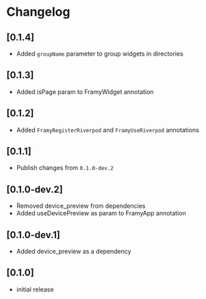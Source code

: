 # Changelog

## [0.1.4]

- Added `groupName` parameter to group widgets in directories

## [0.1.3]

- Added isPage param to FramyWidget annotation

## [0.1.2]

- Added `FramyRegisterRiverpod` and `FramyUseRiverpod` annotations

## [0.1.1]

- Publish changes from `0.1.0-dev.2`

## [0.1.0-dev.2]
- Removed device_preview from dependencies
- Added useDevicePreview as param to FramyApp annotation

## [0.1.0-dev.1]
- Added device_preview as a dependency

## [0.1.0]

- initial release
